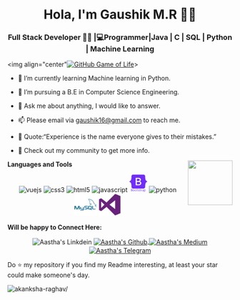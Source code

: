 







  <h1 align="center"> Hola, I'm Gaushik M.R 👋✨</h1>

 <h3 align="center">Full Stack Developer 👨‍💻 |​💻​Programmer|Java | C | SQL | Python | Machine Learning</h3>

<img align="center"[![GitHub Game of Life](https://github4life.herokuapp.com/ethomson.gif?z=6)](https://github4life.herokuapp.com/gaushikmr)>

- 🌱 I’m currently learning Machine learning in Python.

- 💼 I’m pursuing a B.E in Computer Science Engineering.

- 💬 Ask me about anything, I would like to answer.

- 📫 Please email via gaushik16@gmail.com to reach me.

- 📌 Quote:“Experience is the name everyone gives to their mistakes.” 

- 👀 Check out my community to get more info.

<img align="right" width="100" height="100" src="https://media.giphy.com/media/dxn6fRlTIShoeBr69N/giphy.gif">
 


**Languages and Tools**

<p align="center"><img src=https://devicons.github.io/devicon/devicon.git/icons/vuejs/vuejs-original-wordmark.svg alt=vuejs width="40" height="40"/> <img  src=https://devicons.github.io/devicon/devicon.git/icons/css3/css3-original-wordmark.svg alt=css3 width="40" height="40"/> <img src=https://devicons.github.io/devicon/devicon.git/icons/html5/html5-original-wordmark.svg alt=html5 width="40" height="40"/> <img src=https://devicons.github.io/devicon/devicon.git/icons/javascript/javascript-original.svg alt=javascript width="40" height="40"/> <img src=https://raw.githubusercontent.com/devicons/devicon/master/icons/bootstrap/bootstrap-plain-wordmark.svg alt=Bootstrap width="40" height="40"/> <img src=https://devicons.github.io/devicon/devicon.git/icons/python/python-original-wordmark.svg alt=python width="50" height="50"/>
 <img src=https://raw.githubusercontent.com/devicons/devicon/master/icons/mysql/mysql-plain-wordmark.svg alt=mysql width="50" height="50"/> 
 <img src=https://raw.githubusercontent.com/devicons/devicon/master/icons/visualstudio/visualstudio-plain.svg alt=vs-code width="50" height="50"/></p>
 

**Will be happy to Connect Here:**


 <p align ="center"
<a href="https://www.linkedin.com/in/gaushik-m-r-08a58a135/">
  <img align="center" alt="Aastha's Linkdein" width="22px" src="https://cdn.jsdelivr.net/npm/simple-icons@v3/icons/linkedin.svg" />
</a>
<a href="https://github.com/gaushikmr">
  <img align="center" alt="Aastha's Github" width="22px" src="https://cdn.jsdelivr.net/npm/simple-icons@v3/icons/github.svg" />
</a>
<a href="/">
<img align="center" alt="Aastha's Medium" width="22px" src="https://cdn.jsdelivr.net/npm/simple-icons@v3/icons/medium.svg" />
</a>
<a href="">
  <img align="center" alt="Aastha's Telegram" width="22px" src="https://cdn.jsdelivr.net/npm/simple-icons@v3/icons/telegram.svg" />
</a>

</p>

Do ⭐ my repository if you find my Readme interesting, at least your star could make someone's day.  


<p align="left"> <img src=https://komarev.com/ghpvc/?username=gaushikmr alt=akanksha-raghav/></p>


 
